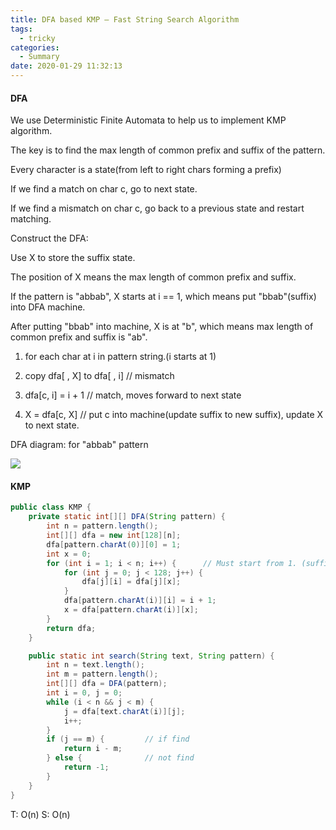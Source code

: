 ```yaml
---
title: DFA based KMP — Fast String Search Algorithm
tags:
  - tricky
categories:
  - Summary
date: 2020-01-29 11:32:13
---
```


#### DFA

We use Deterministic Finite Automata to help us to implement KMP algorithm.

The key is to find the max length of common prefix and suffix of the pattern.

<!--more-->

Every character is a state(from left to right chars forming a prefix)

If we find a match on char c, go to next state.

If we find a mismatch on char c, go back to a previous state and restart matching.

Construct the DFA:

Use X to store the suffix state.

The position of X means the max length of common prefix and suffix.

If the pattern is "abbab", X starts at i == 1, which means put "bbab"(suffix) into DFA machine.

After putting "bbab" into machine, X is at "b", which means max length of common prefix and suffix is "ab".

1. for each char at i in pattern string.(i starts at 1)

2. copy dfa[ , X] to dfa[ , i]  // mismatch

3. dfa[c, i] = i + 1            // match, moves forward to next state

4. X = dfa[c, X]                // put c into machine(update suffix to new suffix), update X to next state.

DFA diagram: for "abbab" pattern

![](./KMP-string-search-algorithm/IMG_2305.jpg)

#### KMP

```java
public class KMP {
    private static int[][] DFA(String pattern) {
        int n = pattern.length();
        int[][] dfa = new int[128][n];
        dfa[pattern.charAt(0)][0] = 1;
        int x = 0;
        for (int i = 1; i < n; i++) {      // Must start from 1. (suffix)
            for (int j = 0; j < 128; j++) {
                dfa[j][i] = dfa[j][x];
            }
            dfa[pattern.charAt(i)][i] = i + 1;
            x = dfa[pattern.charAt(i)][x];
        }
        return dfa;
    }

    public static int search(String text, String pattern) {
        int n = text.length();
        int m = pattern.length();
        int[][] dfa = DFA(pattern);
        int i = 0, j = 0;
        while (i < n && j < m) {
            j = dfa[text.charAt(i)][j];
            i++;
        }
        if (j == m) {         // if find
            return i - m;
        } else {              // not find
            return -1;
        }
    }
}
```

T: O(n)			S: O(n)